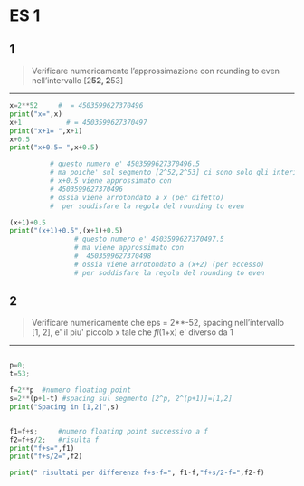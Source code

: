 # ES 1

## 1
> Verificare numericamente l’approssimazione con rounding to even nell’intervallo [2**52, 2**53] 

_____

```py
x=2**52     #  = 4503599627370496
print("x=",x)
x+1           # = 4503599627370497
print("x+1= ",x+1)
x+0.5
print("x+0.5= ",x+0.5)

          # questo numero e' 4503599627370496.5
          # ma poiche' sul segmento [2^52,2^53] ci sono solo gli interi (spacing=1)
          # x+0.5 viene approssimato con
          # 4503599627370496 
          # ossia viene arrotondato a x (per difetto)
          #  per soddisfare la regola del rounding to even

(x+1)+0.5
print("(x+1)+0.5",(x+1)+0.5)
                # questo numero e' 4503599627370497.5
                # ma viene approssimato con
                #  4503599627370498 
                # ossia viene arrotondato a (x+2) (per eccesso) 
                # per soddisfare la regola del rounding to even
```

## 2
> Verificare numericamente che eps = 2**-52, spacing nell’intervallo [1, 2], e' il piu' piccolo x tale che _fl_(1+x) e' diverso da 1 

____ 

```py

p=0;   
t=53;

f=2**p  #numero floating point
s=2**(p+1-t) #spacing sul segmento [2^p, 2^(p+1)]=[1,2]
print("Spacing in [1,2]",s)


f1=f+s;     #numero floating point successivo a f
f2=f+s/2;   #risulta f
print("f+s=",f1)
print("f+s/2=",f2)

print(" risultati per differenza f+s-f=", f1-f,"f+s/2-f=",f2-f)
```
